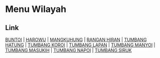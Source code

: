 # Menu Wilayah

## Link

[BUNTOI](https://github.com/gigit-pemilu/pemilu-2024-62-kalimantan-tengah/tree/main/pilpres/hitung-suara/sub/62-kalimantan-tengah/sub/10-gunung-mas/sub/09-miri-manasa/sub/2009-buntoi)
 | 
[HAROWU](https://github.com/gigit-pemilu/pemilu-2024-62-kalimantan-tengah/tree/main/pilpres/hitung-suara/sub/62-kalimantan-tengah/sub/10-gunung-mas/sub/09-miri-manasa/sub/2006-harowu)
 | 
[MANGKUHUNG](https://github.com/gigit-pemilu/pemilu-2024-62-kalimantan-tengah/tree/main/pilpres/hitung-suara/sub/62-kalimantan-tengah/sub/10-gunung-mas/sub/09-miri-manasa/sub/2002-mangkuhung)
 | 
[RANGAN HIRAN](https://github.com/gigit-pemilu/pemilu-2024-62-kalimantan-tengah/tree/main/pilpres/hitung-suara/sub/62-kalimantan-tengah/sub/10-gunung-mas/sub/09-miri-manasa/sub/2005-rangan-hiran)
 | 
[TUMBANG HATUNG](https://github.com/gigit-pemilu/pemilu-2024-62-kalimantan-tengah/tree/main/pilpres/hitung-suara/sub/62-kalimantan-tengah/sub/10-gunung-mas/sub/09-miri-manasa/sub/2011-tumbang-hatung)
 | 
[TUMBANG KOROI](https://github.com/gigit-pemilu/pemilu-2024-62-kalimantan-tengah/tree/main/pilpres/hitung-suara/sub/62-kalimantan-tengah/sub/10-gunung-mas/sub/09-miri-manasa/sub/2010-tumbang-koroi)
 | 
[TUMBANG LAPAN](https://github.com/gigit-pemilu/pemilu-2024-62-kalimantan-tengah/tree/main/pilpres/hitung-suara/sub/62-kalimantan-tengah/sub/10-gunung-mas/sub/09-miri-manasa/sub/2008-tumbang-lapan)
 | 
[TUMBANG MANYOI](https://github.com/gigit-pemilu/pemilu-2024-62-kalimantan-tengah/tree/main/pilpres/hitung-suara/sub/62-kalimantan-tengah/sub/10-gunung-mas/sub/09-miri-manasa/sub/2007-tumbang-manyoi)
 | 
[TUMBANG MASUKIH](https://github.com/gigit-pemilu/pemilu-2024-62-kalimantan-tengah/tree/main/pilpres/hitung-suara/sub/62-kalimantan-tengah/sub/10-gunung-mas/sub/09-miri-manasa/sub/2004-tumbang-masukih)
 | 
[TUMBANG NAPOI](https://github.com/gigit-pemilu/pemilu-2024-62-kalimantan-tengah/tree/main/pilpres/hitung-suara/sub/62-kalimantan-tengah/sub/10-gunung-mas/sub/09-miri-manasa/sub/1003-tumbang-napoi)
 | 
[TUMBANG SIRUK](https://github.com/gigit-pemilu/pemilu-2024-62-kalimantan-tengah/tree/main/pilpres/hitung-suara/sub/62-kalimantan-tengah/sub/10-gunung-mas/sub/09-miri-manasa/sub/2001-tumbang-siruk)

